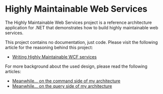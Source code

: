 # Highly Maintainable Web Services

The Highly Maintainable Web Services project is a reference architecture application for .NET that demonstrates how to build highly maintainable web services.

This project contains no documentation, just code. Please visit the following article for the reasoning behind this project:

* [Writing Highly Maintainable WCF services](https://blogs.cuttingedge.it/steven/posts/2012/writing-highly-maintainable-wcf-services/)

For more background about the used design, please read the following articles:

* [Meanwhile… on the command side of my architecture](https://blogs.cuttingedge.it/steven/posts/2011/meanwhile-on-the-command-side-of-my-architecture/)
* [Meanwhile… on the query side of my architecture](https://blogs.cuttingedge.it/steven/posts/2011/meanwhile-on-the-query-side-of-my-architecture/)
